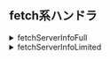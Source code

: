 ## fetch系ハンドラ

<details>
  <summary>
    fetchServerInfoFull
  </summary>
  
* 概要 - 招待コードを含むインスタンス情報、設定を返す
* 必要パラメータ
  - RequestSenser: IRequestSender
 
* 返り値の型
```
{
  result: "SUCCESS"|"FAIL_MISSINGROLE",
  data: IServerInfo
}
```
</details>

<details>
  <summary>
    fetchServerInfoLimited
  </summary>
  
* 概要 - 招待コードを除くインスタンス情報、設定を返す
* 必要パラメータ
  - (無し)
 
* 返り値の型
```
{
  result: "SUCCESS",
  data: IServerInfo
}
```
</details>
